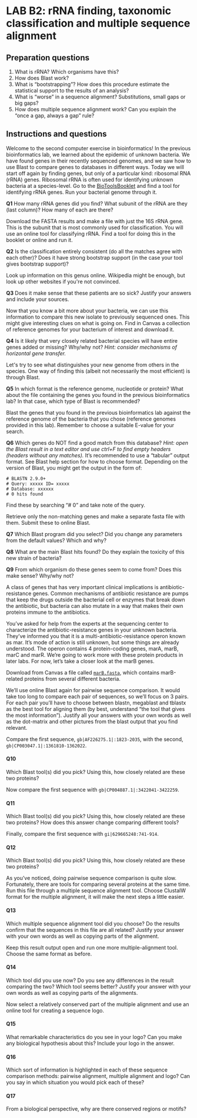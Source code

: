# LAB B2: rRNA finding, taxonomic classification and multiple sequence alignment

## Preparation questions

1. What is rRNA? Which organisms have this?
2. How does Blast work?
3. What is “bootstrapping”? How does this procedure estimate the statistical support to the results of an analysis?
4. What is “worse” in a sequence alignment? Substitutions, small gaps or big gaps?
5. How does multiple sequence alignment work? Can you explain the “once a gap, always a gap” rule?

## Instructions and questions

Welcome to the second computer exercise in bioinformatics! In the previous bioinformatics lab, we learned about the epidemic of unknown bacteria. We have found genes in their recently sequenced genomes, and we saw how to use Blast to compare genes to databases in different ways. Today we will start off again by finding genes, but only of a particular kind: ribosomal RNA (rRNA) genes. Ribosomal rRNA is often used for identifying unknown bacteria at a species-level. Go to the [BioToolsBooklet](../biotoolsbooklet.md) and find a tool for identifying rRNA genes. Run your bacterial genome through it.

**Q1** How many rRNA genes did you find? What subunit of the rRNA are they (last column)? How many of each are there?

Download the FASTA results and make a file with just the 16S rRNA gene. This is the subunit that is most commonly used for classification. You will use an online tool for classifying rRNA. Find a tool for doing this in the booklet or online and run it.

**Q2** Is the classification entirely consistent (do all the matches agree with each other)? Does it have strong bootstrap support (in the case your tool gives bootstrap support)?

Look up information on this genus online. Wikipedia might be enough, but look up other websites if you're not convinced.

**Q3** Does it make sense that these patients are so sick? Justify your answers and include your sources.

Now that you know a bit more about your bacteria, we can use this information to compare this new isolate to previously sequenced ones. This might give interesting clues on what is going on. Find in Canvas a collection of reference genomes for your bacterium of interest and download it.

**Q4** Is it likely that very closely related bacterial species will have entire genes added or missing? Why/why not?
*Hint: consider mechanisms of horizontal gene transfer.*

Let's try to see what distinguishes your new genome from others in the species. One way of finding this (albeit not necessarily the most efficient) is through Blast.

**Q5** In which format is the reference genome, nucleotide or protein? What about the file containing the genes you found in the previous bioinformatics lab? In that case, which type of Blast is recommended?

Blast the genes that you found in the previous bioinformatics lab against the reference genome of the bacteria that you chose (reference genomes provided in this lab). Remember to choose a suitable E-value for your search.

**Q6** Which genes do NOT find a good match from this database?
*Hint: open the Blast result in a text editor and use ctrl+F to find empty headers (headers without any matches).* It’s recommended to use a “tabular” output format. See Blast help section for how to choose format. Depending on the version of Blast, you might get the output in the form of:

```verbatim
# BLASTN 2.9.0+
# Query: xxxxx ID= xxxxx
# Database: xxxxxx
# 0 hits found 
```

Find these by searching “# 0” and take note of the query. 

Retrieve only the non-matching genes and make a separate fasta file with them. Submit these to online Blast.

**Q7** Which Blast program did you select? Did you change any parameters from the default values? Which and why?

**Q8** What are the main Blast hits found? Do they explain the toxicity of this new strain of bacteria?

**Q9** From which organism do these genes seem to come from? Does this make sense? Why/why not?

A class of genes that has very important clinical implications is antibiotic-resistance genes. Common mechanisms of antibiotic resistance are pumps that keep the drugs outside the bacterial cell or enzymes that break down the antibiotic, but bacteria can also mutate in a way that makes their own proteins immune to the antibiotics. 

You’ve asked for help from the experts at the sequencing center to characterize the antibiotic-resistance genes in your unknown bacteria. They’ve informed you that it is a multi-antibiotic-resistance operon known as mar. It’s mode of action is still unknown, but some things are already understood. The operon contains 4 protein-coding genes, marA, marB, marC and marR. We’re going to work more with these protein products in later labs. For now, let’s take a closer look at the marB genes.

Download from Canvas a file called [`marB.fasta`](marB.fasta), which contains marB-related proteins from several different bacteria.

We’ll use online Blast again for pairwise sequence comparison. It would take too long to compare each pair of sequences, so we’ll focus on 3 pairs. For each pair you’ll have to choose between blastn, megablast and tblastx as the best tool for aligning them (by best, understand “the tool that gives the most information”). Justify all your answers with your own words as well as the dot-matrix and other pictures from the blast output that you find relevant.

Compare the first sequence, `gb|AF226275.1|:1823-2035`, with the second, `gb|CP003047.1|:1361810-1362022`.

#### Q10

Which Blast tool(s) did you pick? Using this, how closely related are these two proteins?

Now compare the first sequence with `gb|CP004887.1|:3422041-3422259`.

#### Q11

Which Blast tool(s) did you pick? Using this, how closely related are these two proteins? How does this answer change comparing different tools?

Finally, compare the first sequence with `gi|629665248:741-914`.

#### Q12

Which Blast tool(s) did you pick? Using this, how closely related are these two proteins? 

As you’ve noticed, doing pairwise sequence comparison is quite slow. Fortunately, there are tools for comparing several proteins at the same time. Run this file through a multiple sequence alignment tool. Choose ClustalW format for the multiple alignment, it will make the next steps a little easier.

#### Q13

Which multiple sequence alignment tool did you choose? Do the results confirm that the sequences in this file are all related?  Justify your answer with your own words as well as copying parts of the alignment.

Keep this result output open and run one more multiple-alignment tool. Choose the same format as before.

#### Q14

Which tool did you use now? Do you see any differences in the result comparing the two? Which tool seems better? Justify your answer with your own words as well as copying parts of the alignments.

Now select a relatively conserved part of the multiple alignment and use an online tool for creating a sequence logo.

#### Q15

What remarkable characteristics do you see in your logo? Can you make any biological hypothesis about this? Include your logo in the answer.

#### Q16

Which sort of information is highlighted in each of these sequence comparison methods: pairwise alignment, multiple alignment and logo? Can you say in which situation you would pick each of these?

#### Q17

From a biological perspective, why are there conserved regions or motifs?

